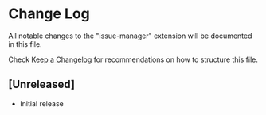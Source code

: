# Change Log

All notable changes to the "issue-manager" extension will be documented in this file.

Check [Keep a Changelog](http://keepachangelog.com/) for recommendations on how to structure this file.

## [Unreleased]

- Initial release